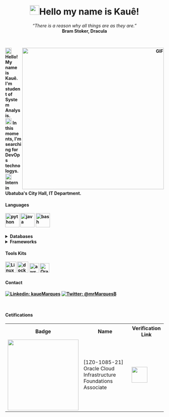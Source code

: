 <h1 align="center"><img src="./hi.gif" width="30px">Hello my name is Kauê!</h1>
<p align="center">
   <i>“There is a reason why all things are as they are.”</i>
   <br/>
   <b>Bram Stoker, Dracula<b/>
</p>
<br/>
<div align="right">
   <img align="right" width="450px" alt="GIF" src="https://kauemarques.github.io/readme-assets/gifs/infra.gif"/>
</div>
<div aling="left">
   <p>
      <img width="20" src="https://emojipedia-us.s3.dualstack.us-west-1.amazonaws.com/thumbs/120/emojidex/112/male-technologist-type-5_1f468-1f3fe-200d-1f4bb.png"/>
      Hello! My name is Kauê. I'm student of System Analysis.
      <br/>
      <img width="20" src="https://emojipedia-us.s3.dualstack.us-west-1.amazonaws.com/thumbs/120/facebook/230/books_1f4da.png"/>
      In this moments, I'm searching for DevOps technologys.
      <br/>
      <img width="20" src="https://kauemarques.github.io/readme-assets/imgs/backpack.png">
      Intern in Ubatuba's City Hall, IT Department.
   </p>
</div>
<div align="left">
   <h4><b>Languages</b></h4>
   <img height="45" src="https://kauemarques.github.io/readme-assets/imgs/python_flat.png" alt="python">
   <img height="45" src="https://kauemarques.github.io/readme-assets/imgs/java_no_code.png" alt="java">
   <img height="45" src="https://icon-library.com/images/bash-icon/bash-icon-21.jpg" alt="bash">
   <br><br>
</div>
<details>
   <summary>Databases</summary>
   ![MariaDB](https://img.shields.io/badge/MariaDB-003545?style=for-the-badge&logo=mariadb&logoColor=white)
   ![MicrosoftSQLServer](https://img.shields.io/badge/Microsoft%20SQL%20Sever-CC2927?style=for-the-badge&logo=microsoft%20sql%20server&logoColor=white)
</details>
<details>
   <summary>Frameworks</summary>
   
   ![Spring](https://img.shields.io/badge/spring-%236DB33F.svg?style=for-the-badge&logo=spring&logoColor=white)
   ![Flask](https://img.shields.io/badge/flask-%23000.svg?style=for-the-badge&logo=flask&logoColor=white)
   
</details>
<div align="left">
   <h4><b>Tools Kits</b></h4>
   <img height="35" src="https://kauemarques.github.io/readme-assets/imgs/linux.png" alt="Linux Tux">
   <img height="35" src="https://kauemarques.github.io/readme-assets/imgs/docker.png" = alt="docker">
   <img height="30" src="https://img.icons8.com/color/452/amazon-web-services.png" alt="aws">
   <img height="30" src="https://i.pinimg.com/originals/81/ed/88/81ed880a5322b4d33fac0920fb12409c.png" alt="Oracle">
   <br>
</div>
<div align="left">
   <h4><b>Contact</b></h4>
   
   [![Linkedin: kaueMarques](https://img.shields.io/badge/-kaueMarques-blue?style=flat-square&logo=Linkedin&logoColor=white&link=https://www.linkedin.com/in/kauemb/)](https://www.linkedin.com/in/kauemb/)
   [![Twitter: @mrMarquesB](https://img.shields.io/badge/-@mrMarquesB-blue?style=flat-square&logo=Twitter&logoColor=white&link=https://twitter.com/mrMarquesB)](https://twitter.com/mrMarquesB)
   
   <br>
</div>
<div align="left">
   <h4><b>Cetifications</b></h4>
   <table>
      <tr>
         <th>Badge</th>
         <th>Name</th>
         <th>Verification Link</th>
      </tr>
      <tr>
         <td aling="center"><img width="225" src="https://brm-workforce.oracle.com/pdf/certview/images/102_Oracle_Cloud_Infrastructure_Foundations_Associate.png"/></td>
         <td>[1Z0-1085-21] Oracle Cloud Infrastructure Foundations Associate</td>
         <td><a href="https://catalog-education.oracle.com/pls/certview/sharebadge?id=F2D2C0108FD8BBAF39FD4E4E3E3F336B015C9653C255A1BE722FD22105F793C4">
            <img src="https://cdn-icons-png.flaticon.com/512/1674/1674969.png" aling="center" width="50"></a>
         </td>
      </tr>
   </table>
   <br>
</div>
